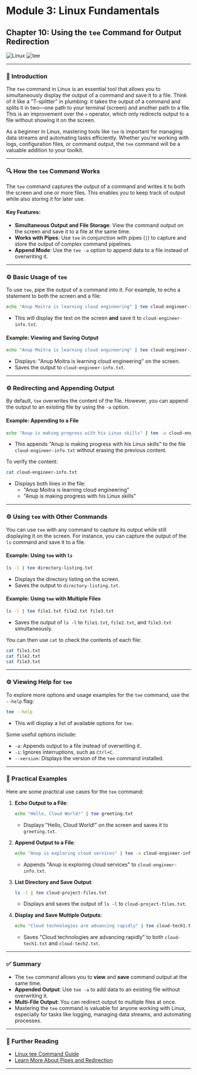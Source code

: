 # **Module 3: Linux Fundamentals**

## **Chapter 10: Using the `tee` Command for Output Redirection**

![Linux](https://img.shields.io/badge/Linux-Fundamentals-green) ![tee](https://img.shields.io/badge/Topic-tee-blue)  

---

### **🔑 Introduction**  
The `tee` command in Linux is an essential tool that allows you to simultaneously display the output of a command and save it to a file. Think of it like a "T-splitter" in plumbing: it takes the output of a command and splits it in two—one path to your terminal (screen) and another path to a file. This is an improvement over the `>` operator, which only redirects output to a file without showing it on the screen.

As a beginner in Linux, mastering tools like `tee` is important for managing data streams and automating tasks efficiently. Whether you're working with logs, configuration files, or command output, the `tee` command will be a valuable addition to your toolkit.

---

### **🔍 How the `tee` Command Works**

The `tee` command captures the output of a command and writes it to both the screen and one or more files. This enables you to keep track of output while also storing it for later use.

#### **Key Features**:
- **Simultaneous Output and File Storage**: View the command output on the screen and save it to a file at the same time.
- **Works with Pipes**: Use `tee` in conjunction with pipes (`|`) to capture and store the output of complex command pipelines.
- **Append Mode**: Use the `tee -a` option to append data to a file instead of overwriting it.

---

### **⚙️ Basic Usage of `tee`**

To use `tee`, pipe the output of a command into it. For example, to echo a statement to both the screen and a file:

```bash
echo "Anup Moitra is learning cloud engineering" | tee cloud-engineer-info.txt
```

- This will display the text on the screen **and** save it to `cloud-engineer-info.txt`.

#### **Example: Viewing and Saving Output**
```bash
echo "Anup Moitra is learning cloud engineering" | tee cloud-engineer-info.txt
```
- Displays: "Anup Moitra is learning cloud engineering" on the screen.
- Saves the output to `cloud-engineer-info.txt`.

---

### **⚙️ Redirecting and Appending Output**

By default, `tee` overwrites the content of the file. However, you can append the output to an existing file by using the `-a` option.

#### **Example: Appending to a File**
```bash
echo "Anup is making progress with his Linux skills" | tee -a cloud-engineer-info.txt
```
- This appends "Anup is making progress with his Linux skills" to the file `cloud-engineer-info.txt` without erasing the previous content.

To verify the content:
```bash
cat cloud-engineer-info.txt
```
- Displays both lines in the file:
  - "Anup Moitra is learning cloud engineering"
  - "Anup is making progress with his Linux skills"

---

### **⚙️ Using `tee` with Other Commands**

You can use `tee` with any command to capture its output while still displaying it on the screen. For instance, you can capture the output of the `ls` command and save it to a file.

#### **Example: Using `tee` with `ls`**
```bash
ls -l | tee directory-listing.txt
```
- Displays the directory listing on the screen.
- Saves the output to `directory-listing.txt`.

#### **Example: Using `tee` with Multiple Files**
```bash
ls -l | tee file1.txt file2.txt file3.txt
```
- Saves the output of `ls -l` to `file1.txt`, `file2.txt`, and `file3.txt` simultaneously.

You can then use `cat` to check the contents of each file:
```bash
cat file1.txt
cat file2.txt
cat file3.txt
```

---

### **⚙️ Viewing Help for `tee`**

To explore more options and usage examples for the `tee` command, use the `--help` flag:

```bash
tee --help
```
- This will display a list of available options for `tee`.

Some useful options include:
- `-a`: Appends output to a file instead of overwriting it.
- `-i`: Ignores interruptions, such as `Ctrl+C`.
- `--version`: Displays the version of the `tee` command installed.

---

### **📂 Practical Examples**

Here are some practical use cases for the `tee` command:

1. **Echo Output to a File**:
   ```bash
   echo "Hello, Cloud World!" | tee greeting.txt
   ```
   - Displays "Hello, Cloud World!" on the screen and saves it to `greeting.txt`.

2. **Append Output to a File**:
   ```bash
   echo "Anup is exploring cloud services" | tee -a cloud-engineer-info.txt
   ```
   - Appends "Anup is exploring cloud services" to `cloud-engineer-info.txt`.

3. **List Directory and Save Output**:
   ```bash
   ls -l | tee cloud-project-files.txt
   ```
   - Displays and saves the output of `ls -l` to `cloud-project-files.txt`.

4. **Display and Save Multiple Outputs**:
   ```bash
   echo "Cloud technologies are advancing rapidly" | tee cloud-tech1.txt cloud-tech2.txt
   ```
   - Saves "Cloud technologies are advancing rapidly" to both `cloud-tech1.txt` and `cloud-tech2.txt`.

---

### **✅ Summary**

- The `tee` command allows you to **view** and **save** command output at the same time.
- **Appended Output**: Use `tee -a` to add data to an existing file without overwriting it.
- **Multi-File Output**: You can redirect output to multiple files at once.
- Mastering the `tee` command is valuable for anyone working with Linux, especially for tasks like logging, managing data streams, and automating processes.

---

### **📖 Further Reading**
- [Linux tee Command Guide](https://www.gnu.org/software/coreutils/manual/html_node/tee-invocation.html)
- [Learn More About Pipes and Redirection](https://www.gnu.org/software/bash/manual/html_node/Pipelines.html)

---
